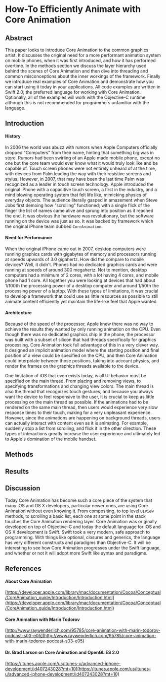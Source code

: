 How-To Efficiently Animate with Core Animation
==============================================

## Abstract

This paper looks to introduce Core Animation to the common graphics artist. It discusses the original need for a more performant animation system on mobile phones, when it was first introduced, and how it has performed overtime. In the methods section we discuss the layer hierarchy used behind the scenes of Core Animation and then dive into threading and common misconceptions about the inner workings of the framework. Finally we introduce real examples of Core Animation and demonstrate how you can start using it today in your applications. All code examples are written in Swift 2.0; the preferred language for working with Core Animation. Optionally, all of the examples will work with the Objective-C runtime although this is not recommended for programmers unfamiliar with the language.

## Introduction

#### History

In 2006 the world was abuzz with rumors when Apple Computers officially dropped "Computers" from their name, hinting that something big was in store. Rumors had been swirling of an Apple made mobile phone, except no one but the core team would ever know what it would truly look like and be capable of. Touch screen phones were not entirely unheard of at the time, with devices from Palm leading the way with their resistive screens and stylus. However, in 2007, that may have been the last time Palm was recognized as a leader in touch screen technology. Apple introduced the original iPhone with a capacitive touch screen, a first in the industry, and a mind blowing operating system that felt life like, mimicking physics of everyday objects. The audience literally gasped in amazement when Steve Jobs first demoing how "scrolling" functioned; with a single flick of the finger the list of names came alive and sprung into position as it reached the end. It was obvious the hardware was revolutionary, but the software running on the device was just as so. It was backed by framework which the original iPhone team dubbed `CoreAnimation`.

#### Need for Performance

When the original iPhone came out in 2007, desktop computers were running graphics cards with gigabytes of memory and processors running at speeds upwards of 3.0 gigahertz. How did the compare to mobile devices? Well, it didn't. Phones had no dedicated graphics cards and were running at speeds of around 300 megahertz. Not to mention, desktop computers had a minimum of 2 cores, with a lot having 4 cores, and mobile phone had 1 core. All together you were looking at devices that had about 1/100th the processing power of a desktop computer and around 1/50th the processing power of a laptop. With these types of limitations, it was crucial to develop a framework that could use as little resources as possible to still animate content efficiently yet maintain the life-like feel that Apple wanted.

#### Architecture

Because of the speed of the processor, Apple knew there was no way to achieve the results they wanted by only running animation on the CPU. Even though there was no dedicated graphics chip in the phone, the processor was built with a subset of silicon that had threads specifically for graphics processing. Core Animation took full advantage of this in a very clever way. It designed an implicit animation model where the starting position and final position of a view could be specified on the CPU, and then Core Animation could interpolate between those positions, taking into account physics, and render the frames on the graphics threads available to the device.

One limitation of iOS that even exists today, is all UI behavior must be specified on the main thread. From placing and removing views, to specifying transformations and changing view colors. The main thread is also the thread that recognizes touch gestures, and because you always want the device to feel responsive to the user, it is crucial to keep as little processing on the main thread as possible. If the animations had to be rendered on the same main thread, then users would experience very slow response times to their touch, making for a very unpleasant experience. However, since the animations are happening on background threads, users can actually interact with content even as it is animating. For example, suddenly stop a list from scrolling, and flick it in the other direction. These types of interactions greatly increase the user experience and ultimately led to Apple's domination of the mobile handset.

## Methods

## Results

## Discussion

Today Core Animation has become such a core piece of the system that many iOS and OS X developers, particular newer ones, are using Core Animation without even knowing it. From compositing, to top level `UIView` methods, to scrolling a basic list, each one at some point in the stack touches the Core Animation rendering layer. Core Animation was originally developed on top of Objective-C and today the default language for iOS and OS X development is Swift. Swift took a very modern, safe approach to programming. With things like optional, closures and generics, the language has very different constructs and paradigms than Objective-C. It will be interesting to see how Core Animation progresses under the Swift language, and whether or not it will adopt more Swift like syntax and paradigms.

## References

#### About Core Animation
[https://developer.apple.com/library/mac/documentation/Cocoa/Conceptual/CoreAnimation_guide/Introduction/Introduction.html](https://developer.apple.com/library/mac/documentation/Cocoa/Conceptual/CoreAnimation_guide/Introduction/Introduction.html)

#### Core Animation with Marin Todorov
[http://www.raywenderlich.com/95785/core-animation-with-marin-todorov-podcast-s03-e05](http://www.raywenderlich.com/95785/core-animation-with-marin-todorov-podcast-s03-e05)

#### Dr. Brad Larson on Core Animation and OpenGL ES 2.0
[https://itunes.apple.com/us/itunes-u/advanced-iphone-development/id407243028?mt=10](https://itunes.apple.com/us/itunes-u/advanced-iphone-development/id407243028?mt=10)
